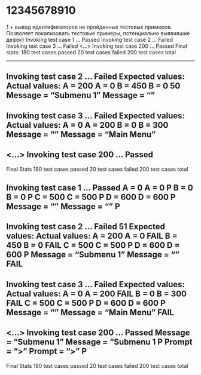 # 12345678910
1 + вывод идентификаторов не пройденных тестовых примеров. Позволяет
локализовать тестовые примеры, потенциально выявившие дефект
Invoking test case 1 … Passed
Invoking test case 2 … Failed
Invoking test case 3 … Failed
<…>
Invoking test case 200 … Passed
Final stats:
180 test cases passed
20 test cases failed
200 test cases total



---
Invoking test case 2 … Failed
Expected values: Actual values:
 A = 200 A = 0
 B = 450 B = 0 
50
 Message = “Submenu 1” Message = “”
---
Invoking test case 3 … Failed
Expected values: Actual values:
 A = 0 A = 200
 B = 0 B = 300
 Message = “” Message = “Main Menu”
---
<…>
Invoking test case 200 … Passed
---
Final Stats
180 test cases passed
20 test cases failed
200 test cases total








Invoking test case 1 … Passed
 A = 0 A = 0 P
 B = 0 B = 0 P
 C = 500 C = 500 P
 D = 600 D = 600 P
 Message = “” Message = “” P
---
Invoking test case 2 … Failed
51
Expected values: Actual values:
 A = 200 A = 0 FAIL
 B = 450 B = 0 FAIL
 C = 500 C = 500 P
 D = 600 D = 600 P
 Message = “Submenu 1” Message = “” FAIL
---
Invoking test case 3 … Failed
Expected values: Actual values:
 A = 0 A = 200 FAIL
 B = 0 B = 300 FAIL
 C = 500 C = 500 P
 D = 600 D = 600 P
 Message = “” Message = “Main Menu” FAIL
---
<…>
Invoking test case 200 … Passed
 Message = “Submenu 1” Message = “Submenu 1 P
 Prompt = “>” Prompt = “>” P
---
Final Stats
180 test cases passed
20 test cases failed
200 test cases total



